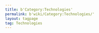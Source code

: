 ```yaml
---
title: b'Category:Technologies'
permalink: b'wiki/Category:Technologies/'
layout: tagpage
tag: Technologies
---
```



